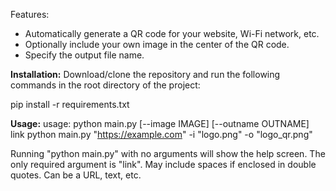 Features:
* Automatically generate a QR code for your website, Wi-Fi network, etc.
* Optionally include your own image in the center of the QR code.
* Specify the output file name.

**Installation:** 
Download/clone the repository and run the following commands in the root directory of the project:

pip install -r requirements.txt

**Usage:**
usage: 
python main.py [--image IMAGE] [--outname OUTNAME] link
python main.py "https://example.com" -i "logo.png" -o "logo_qr.png"

Running "python main.py" with no arguments will show the help screen.
The only required argument is "link". May include spaces if enclosed in double quotes. Can be a URL, text, etc.

